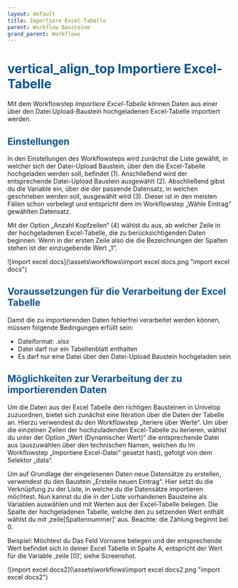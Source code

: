 ```yaml
---
layout: default
title: Importiere Excel-Tabelle
parent: Workflow Bausteine
grand_parent: Workflows
---
```


# <span style="color:#0b5394"><span class="material-icons">vertical_align_top</span> **Importiere Excel-Tabelle**</span>

Mit dem Workflowstep *Importiere Excel-Tabelle* können Daten aus einer über den Datei Upload-Baustein hochgeladenen Excel-Tabelle importiert werden.  

## <span style="color:#0b5394">**Einstellungen**</span>

In den Einstellungen des Workflowsteps wird zunächst die Liste gewählt, in welcher sich der Datei-Upload Baustein, über den die Excel-Tabelle hochgeladen werden soll, befindet (1). Anschließend wird der entsprechende Datei-Upload Baustein ausgewählt (2). Abschließend gibst du die Variable ein, über die der passende Datensatz, in welchen geschrieben werden soll, ausgewählt wird (3). Dieser ist in den meisten Fällen schon vorbelegt und entspricht dem im Workflowstep „Wähle Eintrag“ gewählten Datensatz. 

Mit der Option „Anzahl Kopfzeilen“ (4) wählst du aus, ab welcher Zeile in der hochgeladenen Excel-Tabelle, die zu berücksichtigenden Daten beginnen. Wenn in der ersten Zeile also die die Bezeichnungen der Spalten stehen ist der einzugebende Wert „1“. 

![import excel docs](\assets\workflows\import excel docs.png "import excel docs")

## <span style="color:#0b5394">**Voraussetzungen für die Verarbeitung der Excel Tabelle**</span>

Damit die zu importierenden Daten fehlerfrei verarbeitet werden können, müssen folgende Bedingungen erfüllt sein: 
- Dateiformat: .xlsx 
- Datei darf nur ein Tabellenblatt enthalten 
- Es darf nur eine Datei über den Datei-Upload Baustein hochgeladen sein 

## <span style="color:#0b5394">**Möglichkeiten zur Verarbeitung der zu importierenden Daten**</span>

Um die Daten aus der Excel Tabelle den richtigen Bausteinen in Univelop zuzuordnen, bietet sich zunächst eine Iteration über die Daten der Tabelle an. Hierzu verwendest du den Workflowstep „Iteriere über Werte“. Um über die einzelnen Zeilen der hochzuladenden Excel-Tabelle zu iterieren, wählst du unter der Option „Wert (Dynamischer Wert)“ die entsprechende Datei aus (auszuwählen über den technischen Namen, welchen du im Workflowstep „Importiere Excel-Datei“ gesetzt hast), gefolgt von dem Selektor „data“. 

Um auf Grundlage der eingelesenen Daten neue Datensätze zu erstellen, verwendest du den Baustein „Erstelle neuen Eintrag“. Hier setzt du die Verknüpfung zu der Liste, in welche du die Datensätze importieren möchtest. Nun kannst du die in der Liste vorhandenen Bausteine als Variablen auswählen und mit Werten aus der Excel-Tabelle belegen. Die Spalte der hochgeladenen Tabelle, welche den zu setzenden Wert enthält wählst du mit ‚zeile[Spaltennummer]‘ aus. Beachte: die Zählung beginnt bei 0.  

Beispiel: 
Möchtest du Das Feld Vorname belegen und der entsprechende Wert befindet sich in deiner Excel Tabelle in Spalte A, entspricht der Wert für die Variable ‚zeile [0]‘, siehe Screenshot.

![import excel docs2](\assets\workflows\import excel docs2.png "import excel docs2")
